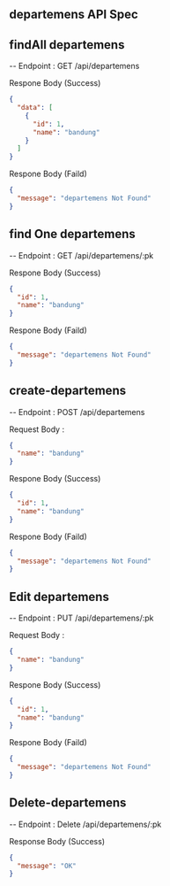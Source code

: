 ## departemens API Spec

## findAll departemens

-- Endpoint : GET /api/departemens

Respone Body (Success)

```json
{
  "data": [
    {
      "id": 1,
      "name": "bandung"
    }
  ]
}
```

Respone Body (Faild)

```json
{
  "message": "departemens Not Found"
}
```

## find One departemens

-- Endpoint : GET /api/departemens/:pk

Respone Body (Success)

```json
{
  "id": 1,
  "name": "bandung"
}
```

Respone Body (Faild)

```json
{
  "message": "departemens Not Found"
}
```

## create-departemens

-- Endpoint : POST /api/departemens

Request Body :

```json
{
  "name": "bandung"
}
```

Respone Body (Success)

```json
{
  "id": 1,
  "name": "bandung"
}
```

Respone Body (Faild)

```json
{
  "message": "departemens Not Found"
}
```

## Edit departemens

-- Endpoint : PUT /api/departemens/:pk

Request Body :

```json
{
  "name": "bandung"
}
```

Respone Body (Success)

```json
{
  "id": 1,
  "name": "bandung"
}
```

Respone Body (Faild)

```json
{
  "message": "departemens Not Found"
}
```

## Delete-departemens

-- Endpoint : Delete /api/departemens/:pk

Response Body (Success)

```json
{
  "message": "OK"
}
```
